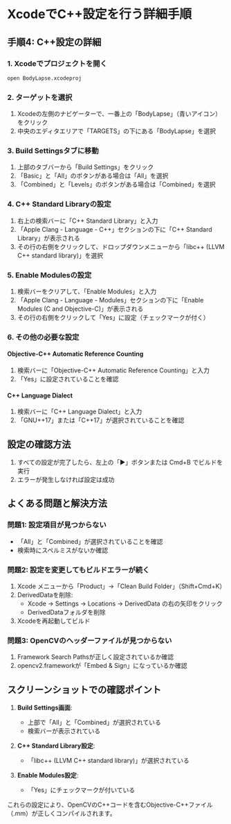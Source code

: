 # XcodeでC++設定を行う詳細手順

## 手順4: C++設定の詳細

### 1. Xcodeでプロジェクトを開く
```bash
open BodyLapse.xcodeproj
```

### 2. ターゲットを選択
1. Xcodeの左側のナビゲーターで、一番上の「BodyLapse」（青いアイコン）をクリック
2. 中央のエディタエリアで「TARGETS」の下にある「BodyLapse」を選択

### 3. Build Settingsタブに移動
1. 上部のタブバーから「Build Settings」をクリック
2. 「Basic」と「All」のボタンがある場合は「All」を選択
3. 「Combined」と「Levels」のボタンがある場合は「Combined」を選択

### 4. C++ Standard Libraryの設定
1. 右上の検索バーに「C++ Standard Library」と入力
2. 「Apple Clang - Language - C++」セクションの下に「C++ Standard Library」が表示される
3. その行の右側をクリックして、ドロップダウンメニューから「libc++ (LLVM C++ standard library)」を選択

### 5. Enable Modulesの設定
1. 検索バーをクリアして、「Enable Modules」と入力
2. 「Apple Clang - Language - Modules」セクションの下に「Enable Modules (C and Objective-C)」が表示される
3. その行の右側をクリックして「Yes」に設定（チェックマークが付く）

### 6. その他の必要な設定

#### Objective-C++ Automatic Reference Counting
1. 検索バーに「Objective-C++ Automatic Reference Counting」と入力
2. 「Yes」に設定されていることを確認

#### C++ Language Dialect
1. 検索バーに「C++ Language Dialect」と入力
2. 「GNU++17」または「C++17」が選択されていることを確認

## 設定の確認方法

1. すべての設定が完了したら、左上の「▶」ボタンまたは Cmd+B でビルドを実行
2. エラーが発生しなければ設定は成功

## よくある問題と解決方法

### 問題1: 設定項目が見つからない
- 「All」と「Combined」が選択されていることを確認
- 検索時にスペルミスがないか確認

### 問題2: 設定を変更してもビルドエラーが続く
1. Xcode メニューから「Product」→「Clean Build Folder」（Shift+Cmd+K）
2. DerivedDataを削除:
   - Xcode → Settings → Locations → DerivedData の右の矢印をクリック
   - DerivedDataフォルダを削除
3. Xcodeを再起動してビルド

### 問題3: OpenCVのヘッダーファイルが見つからない
1. Framework Search Pathsが正しく設定されているか確認
2. opencv2.frameworkが「Embed & Sign」になっているか確認

## スクリーンショットでの確認ポイント

1. **Build Settings画面**:
   - 上部で「All」と「Combined」が選択されている
   - 検索バーが表示されている

2. **C++ Standard Library設定**:
   - 「libc++ (LLVM C++ standard library)」が選択されている

3. **Enable Modules設定**:
   - 「Yes」にチェックマークが付いている

これらの設定により、OpenCVのC++コードを含むObjective-C++ファイル（.mm）が正しくコンパイルされます。
